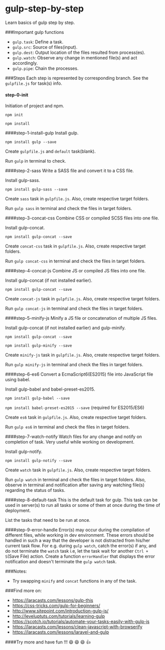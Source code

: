 # gulp-step-by-step
Learn basics of gulp step by step.

###Important gulp functions
- `gulp.task`: Define a task.
- `gulp.src`: Source of files(input).
- `gulp.dest`: Output location of the files resulted from process(es).
- `gulp.watch`: Observe any change in mentioned file(s) and act accordingly.
- `gulp.pipe`: Chain the processes.

###Steps
Each step is represented by corresponding branch. See the `gulpfile.js` for task(s) info.
#### step-0-init
Initiation of project and npm.

`npm init`

`npm install`

####step-1-install-gulp
Install gulp.

`npm install gulp --save`

Create `gulpfile.js` and `default` task(blank).

Run `gulp` in terminal to check.

####step-2-sass
Write a SASS file and convert it to a CSS file.

Install gulp-sass.

`npm install gulp-sass --save`

Create `sass` task in `gulpfile.js`. Also, create respective target folders.

Run `gulp sass` in terminal and check the files in target folders.

####step-3-concat-css
Combine CSS or compiled SCSS files into one file.

Install gulp-concat.

`npm install gulp-concat --save`

Create `concat-css` task in `gulpfile.js`. Also, create respective target folders.

Run `gulp concat-css` in terminal and check the files in target folders.

####step-4-concat-js
Combine JS or compiled JS files into one file.

Install gulp-concat (if not installed earlier).

`npm install gulp-concat --save`

Create `concat-js` task in `gulpfile.js`. Also, create respective target folders.

Run `gulp concat-js` in terminal and check the files in target folders.

####step-5-minify-js
Minify a JS file or concatenation of multiple JS files.

Install gulp-concat (if not installed earlier) and gulp-minify.

`npm install gulp-concat --save`

`npm install gulp-minify --save`

Create `minify-js` task in `gulpfile.js`. Also, create respective target folders.

Run `gulp minify-js` in terminal and check the files in target folders.

####step-6-es6
Convert a EcmaScript6(ES2015) file into JavaScript file using babel.

Install gulp-babel and babel-preset-es2015.

`npm install gulp-babel --save`

`npm install babel-preset-es2015 --save` (required for ES2015/ES6)

Create `es6` task in `gulpfile.js`. Also, create respective target folders.

Run `gulp es6` in terminal and check the files in target folders.

####step-7-watch-notify
Watch files for any change and notify on completion of task. Very useful while working on development.

Install gulp-notify.

`npm install gulp-notify --save`

Create `watch` task in `gulpfile.js`. Also, create respective target folders.

Run `gulp watch` in terminal and check the files in target folders. Also, observe in terminal and notification after saving any 
watching file(s) regarding the status of tasks.

####step-8-default-task
This is the default task for gulp. This task can be used in server(s) to run all tasks or some of them at once during the time of deployment.

List the tasks that need to be run at once.

####step-9-error-handle
Error(s) may occur during the compilation of different files, while working in dev environment. These errors should be handled in such a way that the developer is not distracted from his/her current task flow. For e.g. during `gulp watch`, catch the error(s) if any, and do not terminate the `watch` task i.e, let the task wait for another `Ctrl + S`(Save File) action.
Create a function `errorHandler` that displays the error notification and doesn't terminate the `gulp watch` task.

###Notes:
- Try swapping `minify` and `concat` functions in any of the task.

###Find more on:
- https://laracasts.com/lessons/gulp-this
- https://css-tricks.com/gulp-for-beginners/
- http://www.sitepoint.com/introduction-gulp-js/
- http://leveluptuts.com/tutorials/learning-gulp
- https://scotch.io/tutorials/automate-your-tasks-easily-with-gulp-js
- https://laracasts.com/lessons/clean-javascript-with-browserify
- https://laracasts.com/lessons/laravel-and-gulp

####Try more and have fun !!! :smile: :smile: :smile: :thumbsup:
